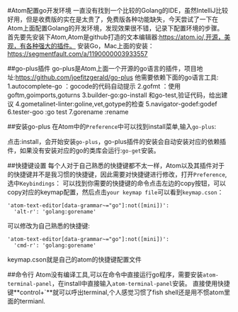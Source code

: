 #Atom配置go开发环境
一直没有找到一个比较的Golang的IDE，虽然IntelliJ比较好用，但是收费版的实在是太贵了，免费版各种功能缺失，今天尝试了一下在Atom上面配置Golang的开发环境，发现效果很不错，记录下配置环境的步骤。
首先要先安装下Atom,Atom是github打造的文本编辑器:https://atom.io/,开源，美观，有各种强大的插件。
安装Go，Mac上面的安装：https://segmentfault.com/a/1190000003933557

##go-plus插件
go-plus是Atom上面一个开源的go语言的插件，项目地址:https://github.com/joefitzgerald/go-plus
他需要依赖下面的go语言工具:
	1.autocomplete-go ：gocode的代码自动提示
	2.gofmt ：使用goftm,goimports,goturns
	3.builder-go:go-install 和go-test,验证代码，给出建议
	4.gometalinet-linter:goline,vet,gotype的检查
	5.navigator-godef:godef
	6.tester-goo :go test
	7.gorename :rename
	
##安装go-plus
在Atom中的`Preference`中可以找到install菜单,输入`go-plus`:

点击:install，会开始安装`go-plus`，go-plus插件的安装会自动安装对应的依赖插件，如果没有安装对应的go的类库会运行:`go-get`安装。

##快捷键设置
每个人对于自己熟悉的快捷键都不太一样，Atom以及其插件对于的快捷键并不是我习惯的快捷键，因此需要对快捷键进行修改，打开`Preference`,选中`Keybindings`：
可以找到你需要的快捷键的命令点击左边的copy按钮，可以copy对应的keymap配置，然后点击`your keymap file`可以看到`keymap.cson`：
```
'atom-text-editor[data-grammar~="go"]:not([mini])':
  'alt-r': 'golang:gorename'
```
可以修改为自己熟悉的快捷键:
```
'atom-text-editor[data-grammar~="go"]:not([mini])':
  'cmd-r': 'golang:gorename'
```
keymap.cson就是自己的atom的快捷键配置文件

##命令行
Atom没有编译工具,可以在命令中直接运行go程序，需要安装`atom-terminal-panel`，在install中直接输入`atom-terminal-panel`安装。
直接使用快捷键**control+`**就可以呼出terminal,个人感觉习惯了fish shell还是用不惯atom里面的termianl.


